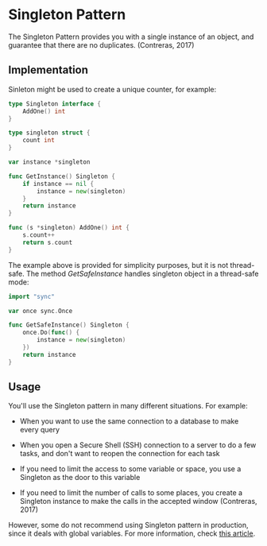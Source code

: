 # Singleton Pattern

The Singleton Pattern provides you with a single instance of an object, and guarantee that there are no duplicates. (Contreras, 2017)

## Implementation

Sinleton might be used to create a unique counter, for example:

```go
type Singleton interface {
	AddOne() int
}

type singleton struct {
	count int
}

var instance *singleton

func GetInstance() Singleton {
	if instance == nil {
		instance = new(singleton)
	}
	return instance
}

func (s *singleton) AddOne() int {
	s.count++
	return s.count
}

```

The example above is provided for simplicity purposes, but it is not thread-safe. The method _GetSafeInstance_ handles singleton object in a thread-safe mode:

```go
import "sync"

var once sync.Once

func GetSafeInstance() Singleton {
	once.Do(func() {
		instance = new(singleton)
	})
	return instance
}
```

## Usage

You'll use the Singleton pattern in many different situations. For example:

- When you want to use the same connection to a database to make every query

- When you open a Secure Shell (SSH) connection to a server to do a few tasks,
and don't want to reopen the connection for each task

- If you need to limit the access to some variable or space, you use a Singleton as
the door to this variable

- If you need to limit the number of calls to some places, you create a Singleton
instance to make the calls in the accepted window (Contreras, 2017)

However, some do not recommend using Singleton pattern in production, since it deals with global variables. For more information, check [this article](https://peter.bourgon.org/blog/2017/06/09/theory-of-modern-go.html).
